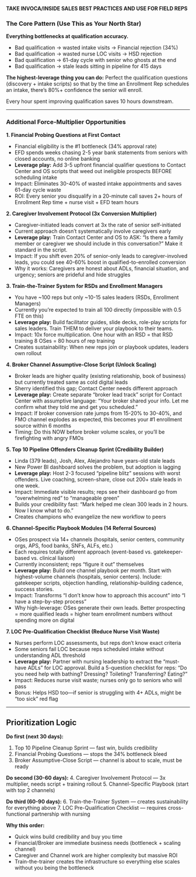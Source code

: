 
**TAKE INVOCA/INSIDE SALES BEST PRACTICES AND USE FOR FIELD REPS**
### The Core Pattern (Use This as Your North Star)

**Everything bottlenecks at qualification accuracy.**

- Bad qualification → wasted intake visits → Financial rejection (34%)
- Bad qualification → wasted nurse LOC visits → HSD rejection
- Bad qualification → 61-day cycle with senior who ghosts at the end
- Bad qualification → stale leads sitting in pipeline for 415 days

**The highest-leverage thing you can do:** Perfect the qualification questions (discovery + intake scripts) so that by the time an Enrollment Rep schedules an intake, there’s 80%+ confidence the senior will enroll.

Every hour spent improving qualification saves 10 hours downstream.

---

### Additional Force-Multiplier Opportunities

**1. Financial Probing Questions at First Contact**

- Financial eligibility is the #1 bottleneck (34% approval rate)
- EFD spends weeks chasing 2-5 year bank statements from seniors with closed accounts, no online banking
- **Leverage play:** Add 3-5 upfront financial qualifier questions to Contact Center and OS scripts that weed out ineligible prospects BEFORE scheduling intake
- Impact: Eliminates 30-40% of wasted intake appointments and saves 61-day cycle waste
- ROI: Every senior you disqualify in a 20-minute call saves 2+ hours of Enrollment Rep time + nurse visit + EFD team hours

**2. Caregiver Involvement Protocol (3x Conversion Multiplier)**

- Caregiver-initiated leads convert at 3x the rate of senior self-initiated
- Current approach doesn’t systematically involve caregivers early
- **Leverage play:** Train Contact Center and OS to ASK: “Is there a family member or caregiver we should include in this conversation?” Make it standard in the script.
- Impact: If you shift even 20% of senior-only leads to caregiver-involved leads, you could see 40-60% boost in qualified-to-enrolled conversion
- Why it works: Caregivers are honest about ADLs, financial situation, and urgency; seniors are prideful and hide struggles

**3. Train-the-Trainer System for RSDs and Enrollment Managers**

- You have ~100 reps but only ~10-15 sales leaders (RSDs, Enrollment Managers)
- Currently you’re expected to train all 100 directly (impossible with 0.5 FTE on this)
- **Leverage play:** Build facilitator guides, slide decks, role-play scripts for sales leaders. Train THEM to deliver your playbook to their teams.
- Impact: 10x force multiplication. One hour with an RSD = that RSD training 8 OSes = 80 hours of rep training
- Creates sustainability: When new reps join or playbook updates, leaders own rollout

**4. Broker Channel Assumptive-Close Script (Unlock Scaling)**

- Broker leads are higher quality (existing relationship, book of business) but currently treated same as cold digital leads
- Sherry identified this gap; Contact Center needs different approach
- **Leverage play:** Create separate “broker lead track” script for Contact Center with assumptive language: “Your broker shared your info. Let me confirm what they told me and get you scheduled.”
- Impact: If broker conversion rate jumps from 15-20% to 30-40%, and FMO channel explodes as expected, this becomes your #1 enrollment source within 6 months
- Timing: Do this NOW before broker volume scales, or you’ll be firefighting with angry FMOs

**5. Top 10 Pipeline Offenders Cleanup Sprint (Credibility Builder)**

- Linda (379 leads), Josh, Alex, Alejandro have years-old stale leads
- New Power BI dashboard solves the problem, but adoption is lagging
- **Leverage play:** Host 2-3 focused “pipeline blitz” sessions with worst offenders. Live coaching, screen-share, close out 200+ stale leads in one week.
- Impact: Immediate visible results; reps see their dashboard go from “overwhelming red” to “manageable green”
- Builds your credibility fast: “Mark helped me clean 300 leads in 2 hours. Now I know what to do.”
- Creates champions who evangelize the new workflow to peers

**6. Channel-Specific Playbook Modules (14 Referral Sources)**

- OSes prospect via 14+ channels (hospitals, senior centers, community orgs, APS, food banks, SNFs, ALFs, etc.)
- Each requires totally different approach (event-based vs. gatekeeper-based vs. clinical liaison)
- Currently inconsistent; reps “figure it out” themselves
- **Leverage play:** Build one channel playbook per month. Start with highest-volume channels (hospitals, senior centers). Include: gatekeeper scripts, objection handling, relationship-building cadence, success stories.
- Impact: Transforms “I don’t know how to approach this account” into “I have a step-by-step process”
- Why high-leverage: OSes generate their own leads. Better prospecting = more qualified leads = higher team enrollment numbers without spending more on digital

**7. LOC Pre-Qualification Checklist (Reduce Nurse Visit Waste)**

- Nurses perform LOC assessments, but reps don’t know exact criteria
- Some seniors fail LOC because reps scheduled intake without understanding ADL threshold
- **Leverage play:** Partner with nursing leadership to extract the “must-have ADLs” for LOC approval. Build a 5-question checklist for reps: “Do you need help with bathing? Dressing? Toileting? Transferring? Eating?”
- Impact: Reduces nurse visit waste; nurses only go to seniors who will pass
- Bonus: Helps HSD too—if senior is struggling with 4+ ADLs, might be “too sick” red flag

---

## Prioritization Logic

**Do first (next 30 days):**

1. Top 10 Pipeline Cleanup Sprint — fast win, builds credibility
2. Financial Probing Questions — stops the 34% bottleneck bleed
3. Broker Assumptive-Close Script — channel is about to scale, must be ready

**Do second (30-60 days):** 4. Caregiver Involvement Protocol — 3x multiplier, needs script + training rollout 5. Channel-Specific Playbook (start with top 2 channels)

**Do third (60-90 days):** 6. Train-the-Trainer System — creates sustainability for everything above 7. LOC Pre-Qualification Checklist — requires cross-functional partnership with nursing

**Why this order:**

- Quick wins build credibility and buy you time
- Financial/Broker are immediate business needs (bottleneck + scaling channel)
- Caregiver and Channel work are higher complexity but massive ROI
- Train-the-trainer creates the infrastructure so everything else scales without you being the bottleneck